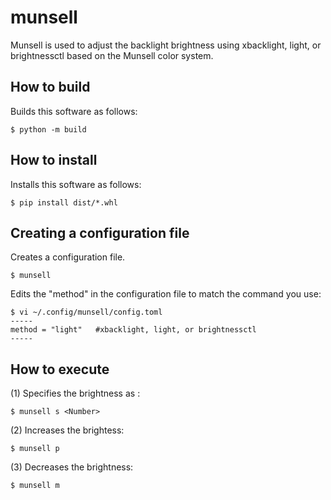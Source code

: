 # munsell
Munsell is used to adjust the backlight brightness using xbacklight, light, or brightnessctl based on the Munsell color system.

## How to build
Builds this software as follows:
```
$ python -m build
```

## How to install
Installs this software as follows:
```
$ pip install dist/*.whl
```

## Creating a configuration file
Creates a configuration file.
```
$ munsell
```
Edits the "method" in the configuration file to match the command you use:
```
$ vi ~/.config/munsell/config.toml
-----
method = "light"   #xbacklight, light, or brightnessctl
-----
```

## How to execute
(1) Specifies the brightness as <Number>:
```
$ munsell s <Number>
```
(2) Increases the brightess:
```
$ munsell p
```
(3) Decreases the brightness:
```
$ munsell m
```

